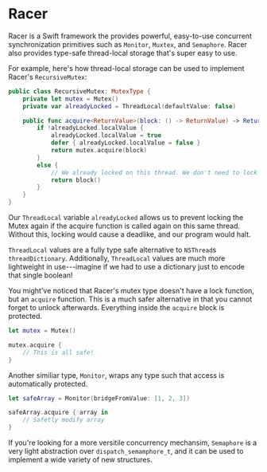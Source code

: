 # Racer

Racer is a Swift framework the provides powerful, easy-to-use concurrent synchronization primitives such as `Monitor`, `Muxtex`, and `Semaphore`. Racer also provides type-safe thread-local storage that's super easy to use.

For example, here's how thread-local storage can be used to implement Racer's `RecursiveMutex`:
```swift
public class RecursiveMutex: MutexType {
    private let mutex = Mutex()
    private var alreadyLocked = ThreadLocal(defaultValue: false)

    public func acquire<ReturnValue>(block: () -> ReturnValue) -> ReturnValue {
        if !alreadyLocked.localValue {
            alreadyLocked.localValue = true
            defer { alreadyLocked.localValue = false }
            return mutex.acquire(block)
        }
        else {
            // We already locked on this thread. We don't need to lock again.
            return block()
        }
    }
}
```

Our `ThreadLocal` variable `alreadyLocked` allows us to prevent locking the Mutex again if the acquire function is called again on this same thread. Without this, locking would cause a deadlike, and our program would halt.

`ThreadLocal` values are a fully type safe alternative to `NSThread`s `threadDictionary`. Additionally, `ThreadLocal` values are much more lightweight in use---imagine if we had to use a dictionary just to encode that single boolean! 

You might've noticed that Racer's mutex type doesn't have a lock function, but an `acquire` function. This is a much safer alternative in that you cannot forget to unlock afterwards. Everything inside the `acquire` block is protected.

```swift
let mutex = Mutex()

mutex.acquire {
    // This is all safe!
}
```

Another similiar type, `Monitor`, wraps any type such that access is automatically protected.

```swift
let safeArray = Monitor(bridgeFromValue: [1, 2, 3])

safeArray.acquire { array in
    // Safetly modify array
}
```

If you're looking for a more versitile concurrency mechansim, `Semaphore` is a very light abstraction over `dispatch_semamphore_t`, and it can be used to implement a wide variety of new structures.
